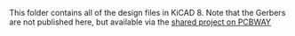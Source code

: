 This folder contains all of the design files in KiCAD 8.
Note that the Gerbers are not published here, but available via the [shared project on PCBWAY](https://www.pcbway.com/project/shareproject/Recreated_Control_Universal_EuroBEEB_900bc94d.html)
